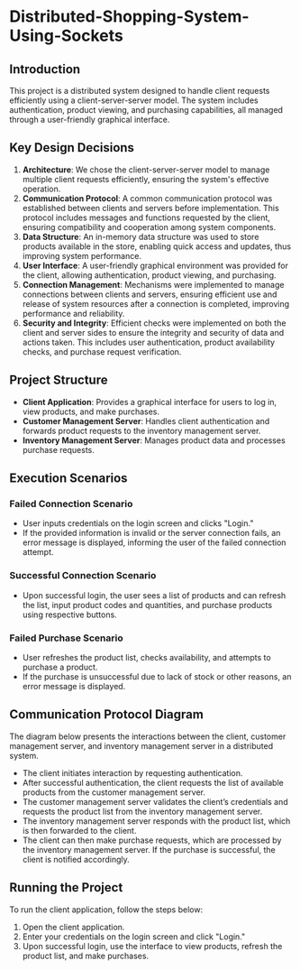 # Distributed-Shopping-System-Using-Sockets

## Introduction
This project is a distributed system designed to handle client requests efficiently using a client-server-server model. The system includes authentication, product viewing, and purchasing capabilities, all managed through a user-friendly graphical interface.

## Key Design Decisions
1. **Architecture**: We chose the client-server-server model to manage multiple client requests efficiently, ensuring the system's effective operation.
2. **Communication Protocol**: A common communication protocol was established between clients and servers before implementation. This protocol includes messages and functions requested by the client, ensuring compatibility and cooperation among system components.
3. **Data Structure**: An in-memory data structure was used to store products available in the store, enabling quick access and updates, thus improving system performance.
4. **User Interface**: A user-friendly graphical environment was provided for the client, allowing authentication, product viewing, and purchasing.
5. **Connection Management**: Mechanisms were implemented to manage connections between clients and servers, ensuring efficient use and release of system resources after a connection is completed, improving performance and reliability.
6. **Security and Integrity**: Efficient checks were implemented on both the client and server sides to ensure the integrity and security of data and actions taken. This includes user authentication, product availability checks, and purchase request verification.

## Project Structure
- **Client Application**: Provides a graphical interface for users to log in, view products, and make purchases.
- **Customer Management Server**: Handles client authentication and forwards product requests to the inventory management server.
- **Inventory Management Server**: Manages product data and processes purchase requests.

## Execution Scenarios

### Failed Connection Scenario
- User inputs credentials on the login screen and clicks "Login."
- If the provided information is invalid or the server connection fails, an error message is displayed, informing the user of the failed connection attempt.

### Successful Connection Scenario
- Upon successful login, the user sees a list of products and can refresh the list, input product codes and quantities, and purchase products using respective buttons.

### Failed Purchase Scenario
- User refreshes the product list, checks availability, and attempts to purchase a product.
- If the purchase is unsuccessful due to lack of stock or other reasons, an error message is displayed.

## Communication Protocol Diagram
The diagram below presents the interactions between the client, customer management server, and inventory management server in a distributed system.

- The client initiates interaction by requesting authentication.
- After successful authentication, the client requests the list of available products from the customer management server.
- The customer management server validates the client’s credentials and requests the product list from the inventory management server.
- The inventory management server responds with the product list, which is then forwarded to the client.
- The client can then make purchase requests, which are processed by the inventory management server. If the purchase is successful, the client is notified accordingly.

## Running the Project
To run the client application, follow the steps below:
1. Open the client application.
2. Enter your credentials on the login screen and click "Login."
3. Upon successful login, use the interface to view products, refresh the product list, and make purchases.

